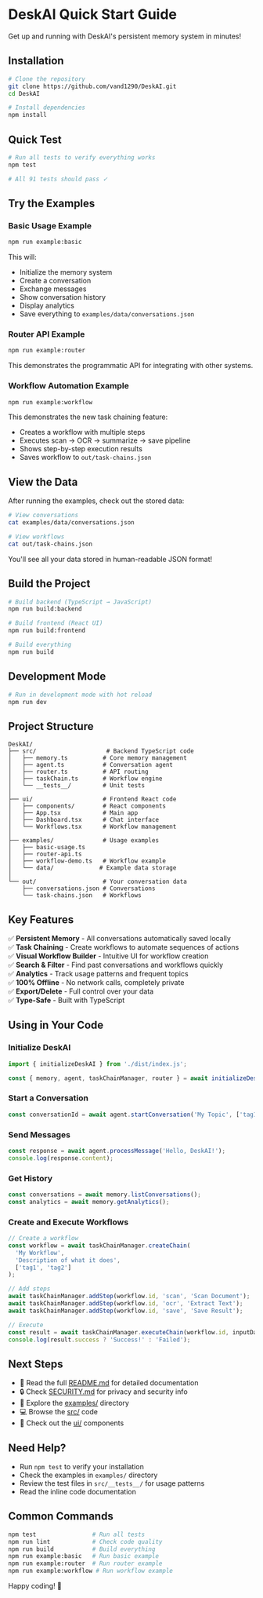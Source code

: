 # DeskAI Quick Start Guide

Get up and running with DeskAI's persistent memory system in minutes!

## Installation

```bash
# Clone the repository
git clone https://github.com/vand1290/DeskAI.git
cd DeskAI

# Install dependencies
npm install
```

## Quick Test

```bash
# Run all tests to verify everything works
npm test

# All 91 tests should pass ✓
```

## Try the Examples

### Basic Usage Example
```bash
npm run example:basic
```

This will:
- Initialize the memory system
- Create a conversation
- Exchange messages
- Show conversation history
- Display analytics
- Save everything to `examples/data/conversations.json`

### Router API Example
```bash
npm run example:router
```

This demonstrates the programmatic API for integrating with other systems.

### Workflow Automation Example
```bash
npm run example:workflow
```

This demonstrates the new task chaining feature:
- Creates a workflow with multiple steps
- Executes scan → OCR → summarize → save pipeline
- Shows step-by-step execution results
- Saves workflow to `out/task-chains.json`

## View the Data

After running the examples, check out the stored data:

```bash
# View conversations
cat examples/data/conversations.json

# View workflows
cat out/task-chains.json
```

You'll see all your data stored in human-readable JSON format!

## Build the Project

```bash
# Build backend (TypeScript → JavaScript)
npm run build:backend

# Build frontend (React UI)
npm run build:frontend

# Build everything
npm run build
```

## Development Mode

```bash
# Run in development mode with hot reload
npm run dev
```

## Project Structure

```
DeskAI/
├── src/                    # Backend TypeScript code
│   ├── memory.ts          # Core memory management
│   ├── agent.ts           # Conversation agent
│   ├── router.ts          # API routing
│   ├── taskChain.ts       # Workflow engine
│   └── __tests__/         # Unit tests
│
├── ui/                    # Frontend React code
│   ├── components/        # React components
│   ├── App.tsx            # Main app
│   ├── Dashboard.tsx      # Chat interface
│   └── Workflows.tsx      # Workflow management
│
├── examples/              # Usage examples
│   ├── basic-usage.ts
│   ├── router-api.ts
│   ├── workflow-demo.ts   # Workflow example
│   └── data/             # Example data storage
│
└── out/                   # Your conversation data
    ├── conversations.json # Conversations
    └── task-chains.json   # Workflows
```

## Key Features

✅ **Persistent Memory** - All conversations automatically saved locally  
✅ **Task Chaining** - Create workflows to automate sequences of actions  
✅ **Visual Workflow Builder** - Intuitive UI for workflow creation  
✅ **Search & Filter** - Find past conversations and workflows quickly  
✅ **Analytics** - Track usage patterns and frequent topics  
✅ **100% Offline** - No network calls, completely private  
✅ **Export/Delete** - Full control over your data  
✅ **Type-Safe** - Built with TypeScript  

## Using in Your Code

### Initialize DeskAI
```typescript
import { initializeDeskAI } from './dist/index.js';

const { memory, agent, taskChainManager, router } = await initializeDeskAI('./my-data');
```

### Start a Conversation
```typescript
const conversationId = await agent.startConversation('My Topic', ['tag1', 'tag2']);
```

### Send Messages
```typescript
const response = await agent.processMessage('Hello, DeskAI!');
console.log(response.content);
```

### Get History
```typescript
const conversations = await memory.listConversations();
const analytics = await memory.getAnalytics();
```

### Create and Execute Workflows
```typescript
// Create a workflow
const workflow = await taskChainManager.createChain(
  'My Workflow',
  'Description of what it does',
  ['tag1', 'tag2']
);

// Add steps
await taskChainManager.addStep(workflow.id, 'scan', 'Scan Document');
await taskChainManager.addStep(workflow.id, 'ocr', 'Extract Text');
await taskChainManager.addStep(workflow.id, 'save', 'Save Result');

// Execute
const result = await taskChainManager.executeChain(workflow.id, inputData);
console.log(result.success ? 'Success!' : 'Failed');
```

## Next Steps

- 📖 Read the full [README.md](README.md) for detailed documentation
- 🔒 Check [SECURITY.md](SECURITY.md) for privacy and security info
- 🧪 Explore the [examples/](examples/) directory
- 💻 Browse the [src/](src/) code
- 🎨 Check out the [ui/](ui/) components

## Need Help?

- Run `npm test` to verify your installation
- Check the examples in `examples/` directory
- Review the test files in `src/__tests__/` for usage patterns
- Read the inline code documentation

## Common Commands

```bash
npm test                # Run all tests
npm run lint            # Check code quality
npm run build           # Build everything
npm run example:basic   # Run basic example
npm run example:router  # Run router example
npm run example:workflow # Run workflow example
```

Happy coding! 🚀
